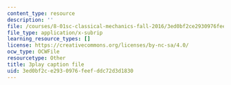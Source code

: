 ```yaml
---
content_type: resource
description: ''
file: /courses/8-01sc-classical-mechanics-fall-2016/3ed0bf2ce2930976feefddc72d3d1830_0PrwAbgoMA.srt
file_type: application/x-subrip
learning_resource_types: []
license: https://creativecommons.org/licenses/by-nc-sa/4.0/
ocw_type: OCWFile
resourcetype: Other
title: 3play caption file
uid: 3ed0bf2c-e293-0976-feef-ddc72d3d1830
---
```

